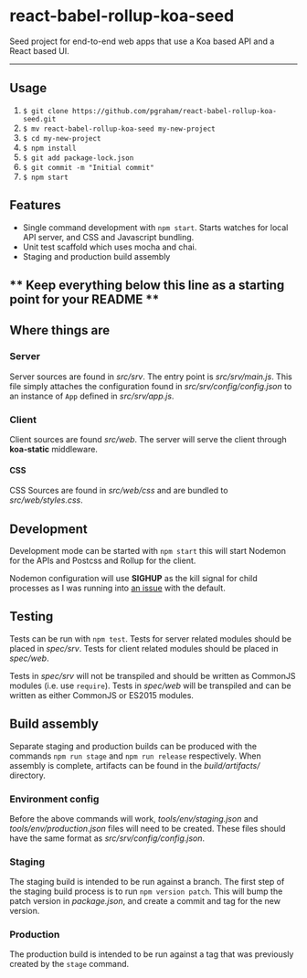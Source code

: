 # react-babel-rollup-koa-seed

Seed project for end-to-end web apps that use a Koa based API and a React based
UI.

----

## Usage

 1. `$ git clone https://github.com/pgraham/react-babel-rollup-koa-seed.git`
 2. `$ mv react-babel-rollup-koa-seed my-new-project`
 3. `$ cd my-new-project`
 4. `$ npm install`
 5. `$ git add package-lock.json`
 6. `$ git commit -m "Initial commit"`
 7. `$ npm start`

## Features

 - Single command development with `npm start`. Starts watches for local API
   server, and CSS and Javascript bundling.
 - Unit test scaffold which uses mocha and chai.
 - Staging and production build assembly

** Keep everything below this line as a starting point for your README **
----

## Where things are

### Server

Server sources are found in _src/srv_. The entry point is _src/srv/main.js_.
This file simply attaches the configuration found in
_src/srv/config/config.json_ to an instance of `App` defined in
_src/srv/app.js_.

### Client

Client sources are found _src/web_. The server will serve the client through
**koa-static** middleware.

#### CSS

CSS Sources are found in _src/web/css_ and are bundled to _src/web/styles.css_.

## Development

Development mode can be started with `npm start` this will start Nodemon for the
APIs and Postcss and Rollup for the client.

Nodemon configuration will use **SIGHUP** as the kill signal for child processes
as I was running into [an issue](https://github.com/remy/nodemon/issues/1025)
with the default.

## Testing

Tests can be run with `npm test`. Tests for server related modules should be
placed in _spec/srv_. Tests for client related modules should be placed in
_spec/web_.

Tests in _spec/srv_ will not be transpiled and should be
written as CommonJS modules (i.e. use `require`). Tests in _spec/web_ will be
transpiled and can be written as either CommonJS or ES2015 modules.

## Build assembly

Separate staging and production builds can be produced with the commands `npm
run stage` and `npm run release` respectively. When assembly is complete,
artifacts can be found in the _build/artifacts/_ directory.

### Environment config

Before the above commands will work, _tools/env/staging.json_ and
_tools/env/production.json_ files will need to be created. These files should
have the same format as _src/srv/config/config.json_.

### Staging

The staging build is intended to be run against a branch. The first step of the
staging build process is to run `npm version patch`. This will bump the patch
version in _package.json_, and create a commit and tag for the new version.

### Production

The production build is intended to be run against a tag that was previously
created by the `stage` command.
